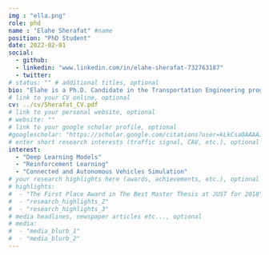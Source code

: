 ```yaml
---
img : "ella.png"
role: phd
name : "Elahe Sherafat" #name
position: "PhD Student" 
date: 2022-02-01
social: 
  - github:
  - linkedin: "www.linkedin.com/in/elahe-sherafat-732763187"
  - twitter:
# status: "" # additional titles, optional
bio: "Elahe is a Ph.D. Candidate in the Transportation Engineering program at Ryerson University, Toronto. She received her B.Sc. in civil engineering from [Yazd University](https://yazd.ac.ir/en), Iran and M.Sc. in Transportation Engineering from [Tarbiat Modares Universiry](https://www.modares.ac.ir/en), Iran. She started her Ph.D. in 2022 under supervision of Dr. Bilal Farooq. Her research focuses on Deep Neural Network Prediction Model, Reinforcement Learning and Connected and Automated Vehicle Simulation."
# link to your CV online, optional
cv: ../cv/Sherafat_CV.pdf 
# link to your personal website, optional
# website: "" 
# link to your google scholar profile, optional
#googlescholar: "https://scholar.google.com/citations?user=kLkCsa0AAAAJ&hl=en" 
# enter short research interests (traffic signal, CAV, etc.), optional
interest: 
  - "Deep Learning Models"
  - "Reinforcement Learning" 
  - "Connected and Autonomous Vehicles Simulation"
# your research highlights here (awards, achievements, etc.), optional
# highlights: 
#  - "The First Place Award in The Best Master Thesis at JUST for 2018"
#  - "research_highlights_2"
#  - "research_highlights_3" 
# media headlines, newspaper articles etc..., optional
# media: 
#  - "media_blurb_1"
#  - "media_blurb_2" 
---
```

